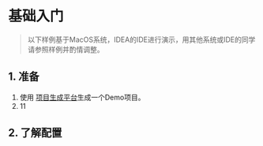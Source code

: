 # 基础入门

> 以下样例基于MacOS系统，IDEA的IDE进行演示，用其他系统或IDE的同学请参照样例并酌情调整。

## 1. 准备

1. 使用 [项目生成平台](../准备/项目生成.md)生成一个Demo项目。
2. 11



## 2. 了解配置

